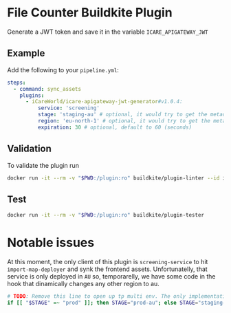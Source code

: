 # File Counter Buildkite Plugin

Generate a JWT token and save it in the variable `ICARE_APIGATEWAY_JWT`

## Example

Add the following to your `pipeline.yml`:

```yml
steps:
  - command: sync_assets
    plugins:
      - iCareWorld/icare-apigateway-jwt-generator#v1.0.4:
          service: 'screening'
          stage: 'staging-au' # optional, it would try to get the metadata "stage"
          region: 'eu-north-1' # optional, it would try to get the metadata "stage"
          expiration: 30 # optional, default to 60 (seconds)
```

## Validation
To validate the plugin run 

```bash
docker run -it --rm -v "$PWD:/plugin:ro" buildkite/plugin-linter --id iCareWorld/icare-apigateway-jwt-generator
```

## Test

```bash
docker run -it --rm -v "$PWD:/plugin:ro" buildkite/plugin-tester
```

# Notable issues

At this moment, the only client of this plugin is `screening-service` to hit `import-map-deployer` and synk the frontend assets. 
Unfortunatelly, that service is only deployed in `AU` so, temporarelly, we have some code in the hook that dinamically changes any other region to au. 

```bash
# TODO: Remove this line to open up tp multi env. The only implementation now is import-map-deploy (only au)
if [[ "$STAGE" =~ "prod" ]]; then STAGE="prod-au"; else STAGE="staging-au"; fi
```
